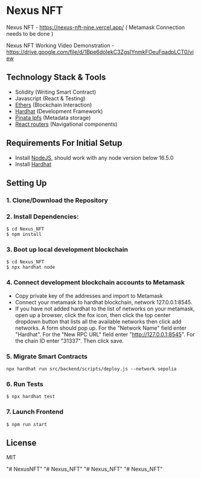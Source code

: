 # Nexus NFT

Nexus NFT - https://nexus-nft-nine.vercel.app/ ( Metamask Connection needs to be done )

Nexus NFT Working Video Demonstration - https://drive.google.com/file/d/1Bpe6doIekC3ZgsIYnmkFOeuFqadpLCT0/view

## Technology Stack & Tools

- Solidity (Writing Smart Contract)
- Javascript (React & Testing)
- [Ethers](https://docs.ethers.io/v5/) (Blockchain Interaction)
- [Hardhat](https://hardhat.org/) (Development Framework)
- [Pinata Ipfs](https://www.pinata.cloud/) (Metadata storage)
- [React routers](https://v5.reactrouter.com/) (Navigational components)

## Requirements For Initial Setup
- Install [NodeJS](https://nodejs.org/en/), should work with any node version below 16.5.0
- Install [Hardhat](https://hardhat.org/)

## Setting Up
### 1. Clone/Download the Repository

### 2. Install Dependencies:
```
$ cd Nexus_NFT
$ npm install
```
### 3. Boot up local development blockchain
```
$ cd Nexus_NFT
$ npx hardhat node
```

### 4. Connect development blockchain accounts to Metamask
- Copy private key of the addresses and import to Metamask
- Connect your metamask to hardhat blockchain, network 127.0.0.1:8545.
- If you have not added hardhat to the list of networks on your metamask, open up a browser, click the fox icon, then click the top center dropdown button that lists all the available networks then click add networks. A form should pop up. For the "Network Name" field enter "Hardhat". For the "New RPC URL" field enter "http://127.0.0.1:8545". For the chain ID enter "31337". Then click save.  


### 5. Migrate Smart Contracts
`npx hardhat run src/backend/scripts/deploy.js --network sepolia`

### 6. Run Tests
`$ npx hardhat test`

### 7. Launch Frontend
`$ npm run start`

License
----
MIT

"# NexusNFT" 
"# Nexus_NFT" 
"# Nexus_NFT" 
"# Nexus_NFT" 
